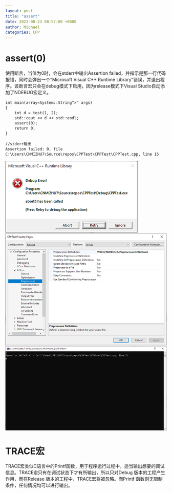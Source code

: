 ```yaml
---
layout: post
title: "assert"
date: 2022-08-23 08:57:00 +0800
author: Michael
categories: CPP
---
```


# assert(0)
使用断言，当值为0时，会在stderr中输出Assertion failed，并指示是那一行代码报错，同时会弹出一个“Microsoft Visual C++ Runtime Library”错误，并退出程序。该断言宏只会在debug模式下启用，因为release模式下Visual Studio自动添加了NDEBUG宏定义。

	int main(array<System::String^>^ args)
	{
	    int d = test(1, 2);
	    std::cout << d << std::endl;
	    assert(0);
	    return 0;
	}
	
	//stderr输出
	Assertion failed: 0, file C:\Users\CNMIZHU7\Source\repos\CPPTest\CPPTest\CPPTest.cpp, line 15

![日志文件夹](/assets/cpp/assertdebugerror.png)  
![日志文件夹](/assets/cpp/NDEBUG.png)  
![日志文件夹](/assets/cpp/assertstderr.png)  

# TRACE宏
TRACE宏类似C语言中的Printf函数，用于程序运行过程中，适当输出想要的调试信息。TRACE宏只有在调试状态下才有所输出，所以只对Debug 版本的工程产生作用，而在Release 版本的工程中，TRACE宏将被忽略。而Printf 函数则无限制条件，任何情况均可以进行输出。